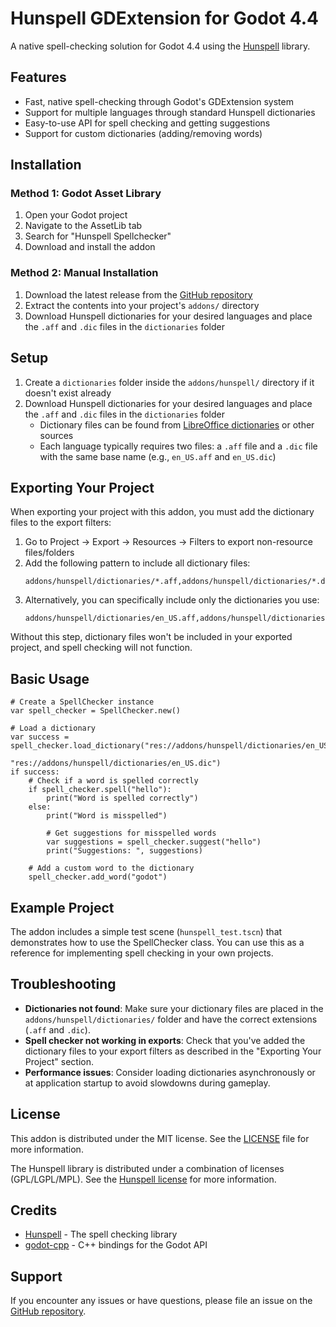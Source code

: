 # Hunspell GDExtension for Godot 4.4

A native spell-checking solution for Godot 4.4 using the [Hunspell](https://github.com/hunspell/hunspell) library.

## Features

- Fast, native spell-checking through Godot's GDExtension system
- Support for multiple languages through standard Hunspell dictionaries
- Easy-to-use API for spell checking and getting suggestions
- Support for custom dictionaries (adding/removing words)

## Installation

### Method 1: Godot Asset Library

1. Open your Godot project
2. Navigate to the AssetLib tab
3. Search for "Hunspell Spellchecker"
4. Download and install the addon

### Method 2: Manual Installation

1. Download the latest release from the [GitHub repository](https://github.com/brunogbrito/Godot-Hunspell)
2. Extract the contents into your project's `addons/` directory
3. Download Hunspell dictionaries for your desired languages and place the `.aff` and `.dic` files in the `dictionaries` folder

## Setup

1. Create a `dictionaries` folder inside the `addons/hunspell/` directory if it doesn't exist already
2. Download Hunspell dictionaries for your desired languages and place the `.aff` and `.dic` files in the `dictionaries` folder
   - Dictionary files can be found from [LibreOffice dictionaries](https://github.com/LibreOffice/dictionaries) or other sources
   - Each language typically requires two files: a `.aff` file and a `.dic` file with the same base name (e.g., `en_US.aff` and `en_US.dic`)

## Exporting Your Project

When exporting your project with this addon, you must add the dictionary files to the export filters:

1. Go to Project → Export → Resources → Filters to export non-resource files/folders
2. Add the following pattern to include all dictionary files:
   ```
   addons/hunspell/dictionaries/*.aff,addons/hunspell/dictionaries/*.dic
   ```
3. Alternatively, you can specifically include only the dictionaries you use:
   ```
   addons/hunspell/dictionaries/en_US.aff,addons/hunspell/dictionaries/en_US.dic
   ```

Without this step, dictionary files won't be included in your exported project, and spell checking will not function.

## Basic Usage

```gdscript
# Create a SpellChecker instance
var spell_checker = SpellChecker.new()

# Load a dictionary
var success = spell_checker.load_dictionary("res://addons/hunspell/dictionaries/en_US.aff", 
                                           "res://addons/hunspell/dictionaries/en_US.dic")
if success:
    # Check if a word is spelled correctly
    if spell_checker.spell("hello"):
        print("Word is spelled correctly")
    else:
        print("Word is misspelled")
        
        # Get suggestions for misspelled words
        var suggestions = spell_checker.suggest("hello")
        print("Suggestions: ", suggestions)
        
    # Add a custom word to the dictionary
    spell_checker.add_word("godot")
```

## Example Project

The addon includes a simple test scene (`hunspell_test.tscn`) that demonstrates how to use the SpellChecker class. You can use this as a reference for implementing spell checking in your own projects.

## Troubleshooting

- **Dictionaries not found**: Make sure your dictionary files are placed in the `addons/hunspell/dictionaries/` folder and have the correct extensions (`.aff` and `.dic`).
- **Spell checker not working in exports**: Check that you've added the dictionary files to your export filters as described in the "Exporting Your Project" section.
- **Performance issues**: Consider loading dictionaries asynchronously or at application startup to avoid slowdowns during gameplay.

## License

This addon is distributed under the MIT license. See the [LICENSE](https://github.com/brunogbrito/Godot-Hunspell?tab=MIT-1-ov-file) file for more information.

The Hunspell library is distributed under a combination of licenses (GPL/LGPL/MPL). See the [Hunspell license](https://github.com/hunspell/hunspell/blob/master/license.hunspell) for more information.

## Credits

- [Hunspell](https://github.com/hunspell/hunspell) - The spell checking library
- [godot-cpp](https://github.com/godotengine/godot-cpp) - C++ bindings for the Godot API

## Support

If you encounter any issues or have questions, please file an issue on the [GitHub repository](https://github.com/brunogbrito/Godot-Hunspell/issues).
